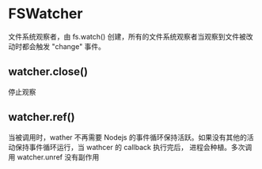 # FSWatcher 
文件系统观察者，由 fs.watch() 创建，所有的文件系统观察者当观察到文件被改动时都会触发 "change" 事件。
## watcher.close()
停止观察
## watcher.ref()
当被调用时，wather 不再需要 Nodejs 的事件循环保持活跃。如果没有其他的活动保持事件循环运行，当 wathcer 的 callback 执行完后，
进程会种植。多次调用 watcher.unref 没有副作用 